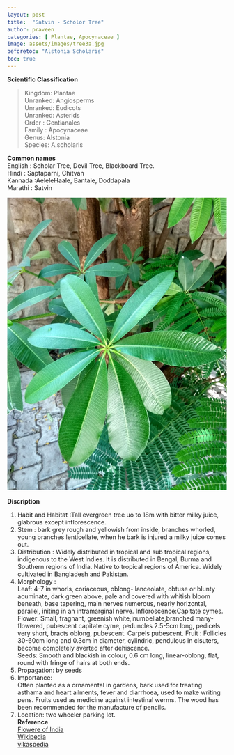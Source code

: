 ```yaml
---
layout: post
title:  "Satvin - Scholor Tree"
author: praveen
categories: [ Plantae, Apocynaceae ]
image: assets/images/tree3a.jpg
beforetoc: "Alstonia Scholaris"
toc: true
---
```


**Scientific Classification**  
>Kingdom:       Plantae  
>Unranked:     Angiosperms  
>Unranked:     Eudicots  
>Unranked:     Asterids  
>Order :           Gentianales  
>Family :          Apocynaceae  
>Genus:            Alstonia  
>Species:          A.scholaris  

**Common names**  
English  :  Scholar Tree, Devil Tree, Blackboard Tree.  
Hindi :      Saptaparni, Chitvan  
Kannada :AeleleHaale, Bantale, Doddapala  
Marathi :   Satvin

![image](assets/images/tree3b.jpg)   


**Discription**
1. Habit and Habitat :Tall evergreen tree uo to 18m with bitter milky juice, glabrous except inflorescence. 
2. Stem : bark grey rough and yellowish from inside, branches whorled, young branches lenticellate, when he bark is injured a milky juice comes out.
3. Distribution : Widely distributed in tropical and sub tropical regions, indigenous to the West Indies. It is distributed in Bengal, Burma and Southern regions of India. Native to tropical regions of America. Widely cultivated in Bangladesh and Pakistan. 
4. Morphology :   
Leaf: 4-7 in whorls, coriaceous, oblong- lanceolate, obtuse or blunty acuminate, dark green above, pale and covered with whitish bloom beneath, base tapering, main nerves numerous, nearly horizontal, parallel, initing in an intramarginal nerve.
Infloroscence:Capitate cymes.   
Flower: Small, fragnant, greenish white,inumbellate,branched many-flowered, pubescent capitate cyme, peduncles 2.5-5cm long, pedicels very short, bracts oblong, pubescent. Carpels pubescent. 
Fruit : Follicles 30-60cm long and 0.3cm in diameter, cylindric, pendulous in clsuters, become completely averted after dehiscence.  
Seeds: Smooth and blackish in colour, 0.6 cm long, linear-oblong, flat, round with fringe of hairs at both ends.   
5. Propagation: by seeds  
6. Importance:  
Often planted as a ornamental in gardens, bark used for treating asthama and heart ailments, fever and diarrhoea, used to make writing pens. Fruits used as medicine against intestinal werms. The wood has been recommended for the manufacture of pencils. 
7.  Location: two wheeler parking lot.  
**Reference**  
[Flowere of India](http://www.flowersofindia.net/catalog/slides/Scholar%20Tree.html)  
[Wikipedia](https://en.m.wikipedia.org/wiki/Alstonia_scholaris)  
[vikaspedia](www.vikaspedia.in/agriculture/crop-production/package-of-practices/medicinal-and-aromatics-plants/alstonia-scholaris)  


